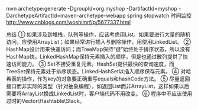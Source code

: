  mvn archetype:generate -DgroupId=org.myshop -DartifactId=myshop -DarchetypeArtifactId=maven-archetype-webapp
 spring stopwatch  时间监控  http://www.cnblogs.com/woshimrf/p/5677337.html

 总结
      ① 如果涉及到堆栈，队列等操作，应该考虑用List。如果要进行大量的随机访问，应使用ArrayList；如果经常进行插入与删除操作，用使用LinkedList。
      ② HashMap设计用来快速访问；而TreeMap保持“键”始终处于排序状态，所以没有HashMap快。LinkedHashMap保持元素插入的顺序，但是也通过散列提供了快速访问能力。
      ③ Set不接受重复元素。HashSet提供最快的查询速度，而TreeSet保持元素处于排序状态。LinkedHashSet以插入顺序保存元素。
      ④ 对哈希表的操作，作为key的对象要正确重写equals和hashCode方法。
      ⑤ 尽量返回接口而非实际的类型（针对抽象编程），如返回List而非ArrayList，这样如果以后需要将ArrayList换成LinkedList时，客户端代码不用改变。
      ⑥ 程序中不应该使用过时的Vector\Hashtable\Stack。
